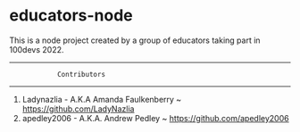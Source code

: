 # educators-node
This is a node project created by a group of educators taking part in 100devs 2022.


------------------------------------------

                Contributors

------------------------------------------

1. Ladynazlia - A.K.A Amanda Faulkenberry
    ~ https://github.com/LadyNazlia
2. apedley2006 - A.K.A. Andrew Pedley
    ~ https://github.com/apedley2006
